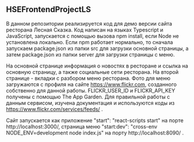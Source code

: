 ## HSEFrontendProjectLS
 
В данном репозитории реализируется код для демо версии сайта ресторана Лесная Сказка. 
Код написан на языках Typescript и JavaScript, запускается с помощью вызова npm install, если Node не установлена локально. Если npm работает нормально, то сначала запускаем package.json из папки src для загрузки основной страницы, а затем package.json из папки server для загрузки страницы с меню. 

На основной странице информация о новостях в ресторане и ссылка на основную страницу, а также социальные сети ресторана. На второй странице - вкладки с разбором меню ресторана. 
Фото для меню загружаются с профиля на сайте https://www.flickr.com, созданного собственно для данной работы. FLICKR_USER_ID и FLICKR_API_KEY получены с помощью The App Garden. Для правильной работы с данным сервисом, изучена документация и используются коды из https://www.flickr.com/services/feeds/ .

Сайт запускается как приложение "start": "react-scripts start" на порте http://localhost:3000/, страница меню "start:dev": "cross-env NODE_ENV=development node index.js" на порту http://localhost:8090/ .
 

